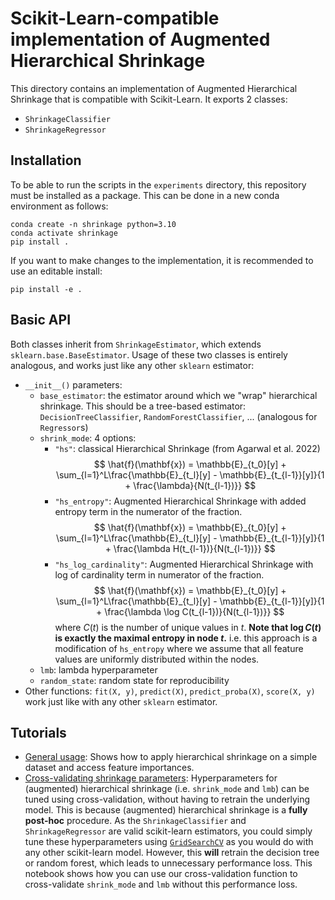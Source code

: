# Scikit-Learn-compatible implementation of Augmented Hierarchical Shrinkage
This directory contains an implementation of Augmented Hierarchical Shrinkage that is compatible with Scikit-Learn. It exports 2 classes:
- `ShrinkageClassifier`
- `ShrinkageRegressor`

## Installation
To be able to run the scripts in the `experiments` directory, this
repository must be installed as a package. This can be done in a new conda
environment as follows:
```
conda create -n shrinkage python=3.10
conda activate shrinkage
pip install .
```

If you want to make changes to the implementation, it is recommended to use
an editable install:
```
pip install -e .
```

## Basic API
Both classes inherit from `ShrinkageEstimator`, which extends `sklearn.base.BaseEstimator`.
Usage of these two classes is entirely analogous, and works just like any other `sklearn` estimator:
- `__init__()` parameters:
    - `base_estimator`: the estimator around which we "wrap" hierarchical shrinkage. This should be a tree-based estimator: `DecisionTreeClassifier`, `RandomForestClassifier`, ... (analogous for `Regressor`s)
    - `shrink_mode`: 4 options:
        - `"hs"`: classical Hierarchical Shrinkage (from Agarwal et al. 2022)
        $$
        \hat{f}(\mathbf{x}) = \mathbb{E}_{t_0}[y] + \sum_{l=1}^L\frac{\mathbb{E}_{t_l}[y] - \mathbb{E}_{t_{l-1}}[y]}{1 + \frac{\lambda}{N(t_{l-1})}}
        $$
        - `"hs_entropy"`: Augmented Hierarchical Shrinkage with added entropy term in the numerator of the fraction.
        $$
        \hat{f}(\mathbf{x}) = \mathbb{E}_{t_0}[y] + \sum_{l=1}^L\frac{\mathbb{E}_{t_l}[y] - \mathbb{E}_{t_{l-1}}[y]}{1 + \frac{\lambda H(t_{l-1})}{N(t_{l-1})}}
        $$
        - `"hs_log_cardinality"`: Augmented Hierarchical Shrinkage with log of cardinality term in numerator of the fraction.
        $$
        \hat{f}(\mathbf{x}) = \mathbb{E}_{t_0}[y] + \sum_{l=1}^L\frac{\mathbb{E}_{t_l}[y] - \mathbb{E}_{t_{l-1}}[y]}{1 + \frac{\lambda \log C(t_{l-1})}{N(t_{l-1})}}
        $$
        where $C(t)$ is the number of unique values in $t$. **Note that $\log C(t)$ is exactly the maximal entropy in node $t$.** i.e. this approach is a modification of `hs_entropy` where we assume that all feature values are uniformly distributed within the nodes.
    - `lmb`: lambda hyperparameter
    - `random_state`: random state for reproducibility
- Other functions: `fit(X, y)`, `predict(X)`, `predict_proba(X)`, `score(X, y)` work just like with any other `sklearn` estimator.

## Tutorials

- [General usage](notebooks/tutorial_general_usage.ipynb): Shows how to apply
hierarchical shrinkage on a simple dataset and access feature importances.
- [Cross-validating shrinkage parameters](notebooks/tutorial_shrinkage_cf.ipynb):
Hyperparameters for (augmented) hierarchical shrinkage (i.e. `shrink_mode` and
`lmb`) can be tuned using cross-validation, without having to retrain the
underlying model. This is because (augmented) hierarchical shrinkage is a
**fully post-hoc** procedure. As the `ShrinkageClassifier` and
`ShrinkageRegressor` are valid scikit-learn estimators, you could simply tune
these hyperparameters using [`GridSearchCV`](https://scikit-learn.org/stable/modules/generated/sklearn.model_selection.GridSearchCV.html) as you would do with any other scikit-learn
model. However, this **will** retrain the decision tree or random forest, which
leads to unnecessary performance loss. This notebook shows how you can use our
cross-validation function to cross-validate `shrink_mode` and `lmb` without
this performance loss.
